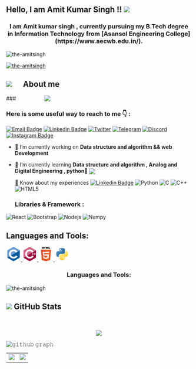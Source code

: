 ## Hello, I am Amit Kumar Singh !! <img src="https://c.tenor.com/pvFJwncehzIAAAAS/hello-there-private-from-penguins-of-madagascar.gif" width="40px">
<h3 align="center"> I am Amit kumar singh , currently pursuing my B.Tech degree in Information Technology from [Asansol Engineering College](https://www.aecwb.edu.in/).</h3>

<p align="left"> <img src="https://komarev.com/ghpvc/?username=the-amitsingh&label=Profile%20views&color=0e75b6&style=flat" alt="the-amitsingh" /> </p>

<p align="left"> <a href="https://github.com/ryo-ma/github-profile-trophy"><img src="https://github-profile-trophy.vercel.app/?username=the-amitsingh" alt="the-amitsingh" /></a> </p>
<h2><img src="https://user-images.githubusercontent.com/64855541/133657615-ccb22336-f4db-408e-bc30-af7ff09608e7.png" width="60"><b>&nbsp&nbsp&nbsp&nbsp&nbsp&nbspAbout me </b></h2>
<img align='right' src="https://media2.giphy.com/media/qgQUggAC3Pfv687qPC/giphy.gif?cid=ecf05e47j202w6yjthz6uhs6jzaqar76r9j7g2nof9xdae8d&rid=giphy.gif&ct=g" width="400">
### <h3 align="left">Here is  some useful way to reach to me  👇 :   </h3>
<p align="left">
  


[![Email Badge](https://img.shields.io/badge/-Email-c14438?style=flat-square&logo=Gmail&logoColor=white&link=mailto:amitsinghdbg2001@gmail.com)](mailto:amitsinghdbg2001@gmail.com)
[![Linkedin Badge](https://img.shields.io/badge/-LinkedIn-blue?style=flat-square&logo=Linkedin&logoColor=white&link=https://www.linkedin.com/in/amit-kumar-singh-34228b203/)](https://www.linkedin.com/in/amit-kumar-singh-34228b203/)
[![Twitter](https://img.shields.io/badge/Twitter-1DA1F2?style=flat-square&logo=twitter&logoColor=white)](https://twitter.com/AMITSINGH2810)
[![Telegram](https://img.shields.io/badge/-Telegram-blue?style=flat-square&logo=Telegram&logoColor=white)](https://telegr.am/index)
[![Discord](https://img.shields.io/badge/-Discord-7289DA?style=flat-square&logo=discord&logoColor=white)](https://support.discord.com/hc/en-us/community/posts/360056220432-Login)
[![Instagram Badge](https://img.shields.io/badge/-Instagram-purple?style=flat-square&logo=instagram&logoColor=white&link=https://instagram.com/)](https://www.instagram.com/amit_singh_28_10/) 
- 🔭 I’m currently working on **Data structure and algorithm  &&  web Development** 

- 🌱 I’m currently learning **Data structure and algorithm , Analog and Digital Engineering , python**🌱
  <img align="center" src="https://github-readme-stats.vercel.app/api/<CARD_TYPE>/?username=<the-amitsingh>&theme=<THEME_NAME>" />
  
  📄 Know about my experiences [![Linkedin Badge](https://img.shields.io/badge/-LinkedIn-blue?style=flat-square&logo=Linkedin&logoColor=white&link=https://www.linkedin.com/in/amit-kumar-singh-34228b203/)](https://www.linkedin.com/in/amit-kumar-singh-34228b203/) 
![Python](https://img.shields.io/badge/-Python-black?style=flat-square&logo=Python)
![C](https://img.shields.io/badge/-C-00599C?style=flat-square&logo=c)
![C++](https://img.shields.io/badge/-C++-00599C?style=flat-square&logo=cplusplus)
![HTML5](https://img.shields.io/badge/-HTML5-E34F26?style=flat-square&logo=html5&logoColor=white)
  
  ### Libraries & Framework :

![React](https://img.shields.io/badge/-React-black?style=flat-square&logo=react)
![Bootstrap](https://img.shields.io/badge/-Bootstrap-563D7C?style=flat-square&logo=bootstrap)
![Nodejs](https://img.shields.io/badge/-Nodejs-black?style=flat-square&logo=Node.js)
![Numpy](https://img.shields.io/badge/Numpy%20-%23013243.svg?logo=numpy&style=flat-square&logoColor=white)





<h2 align="left">Languages and Tools:</h2>
<p align="left"> <a href="https://www.cprogramming.com/" target="_blank"> <img src="https://raw.githubusercontent.com/devicons/devicon/master/icons/c/c-original.svg" alt="c" width="40" height="40"/> </a> <a href="https://www.w3schools.com/cpp/" target="_blank"> <img src="https://raw.githubusercontent.com/devicons/devicon/master/icons/cplusplus/cplusplus-original.svg" alt="cplusplus" width="40" height="40"/> </a> <a href="https://www.w3.org/html/" target="_blank"> <img src="https://raw.githubusercontent.com/devicons/devicon/master/icons/html5/html5-original-wordmark.svg" alt="html5" width="40" height="40"/> </a> <a href="https://www.python.org" target="_blank"> <img src="https://raw.githubusercontent.com/devicons/devicon/master/icons/python/python-original.svg" alt="python" width="40" height="40"/> </a> </p>


<h3 align="center"><b>Languages and Tools:</b></h3>
<p><img align="center" src="https://github-readme-stats.vercel.app/api/top-langs?username=the-amitsingh&show_icons=true&locale=en&layout=compact" alt="the-amitsingh " /></p>
<h2><img src="https://media.giphy.com/media/gJnjM552Kz2uUQvJEf/giphy.gif" width="40"> <b>GitHub Stats</b></h2>

<br/>

<table>
<td>
<img src="https://github-readme-stats.vercel.app/api?username=the-amitsingh&include_all_commits=true&count_private=true&show_icons=true&line_height=20&theme=blue-green"/>
<td><img src="https://github-readme-stats.vercel.app/api/top-langs?username=the-amitsingh&show_icons=true&locale=en&layout=compact&theme=blue-green" />
</td>

</tables>

<p align="center">
<img align="center" src="https://github-readme-streak-stats.herokuapp.com/?user=the-amitsingh&theme=blue-green" />
</p>

![𝚐𝚒𝚝𝚑𝚞𝚋 𝚐𝚛𝚊𝚙𝚑](https://activity-graph.herokuapp.com/graph?username=the-amitsingh&theme=react-dark&hide_border=github_dark)